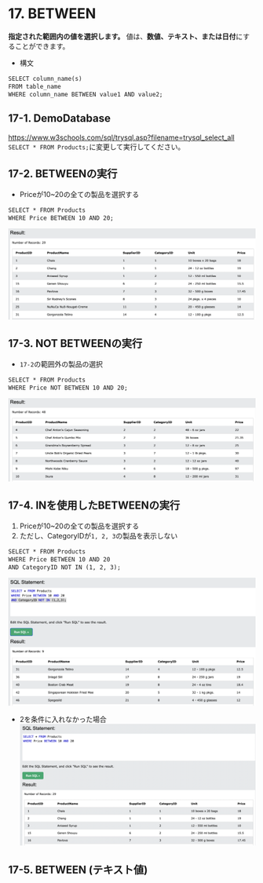 # 17. BETWEEN
**指定された範囲内の値を選択します。**
値は、**数値、テキスト、または日付**にすることができます。

- 構文
```sql: BETWEEN
SELECT column_name(s)
FROM table_name
WHERE column_name BETWEEN value1 AND value2;
```

## 17-1. DemoDatabase
https://www.w3schools.com/sql/trysql.asp?filename=trysql_select_all
`SELECT * FROM Products;`に変更して実行してください。

## 17-2. BETWEENの実行
- Priceが10~20の全ての製品を選択する

```sql: BETWEEN
SELECT * FROM Products
WHERE Price BETWEEN 10 AND 20;
```
![](2022-08-28-22-11-23.png)

## 17-3. NOT BETWEENの実行
- `17-2`の範囲外の製品の選択

```sql: NOT BETWEEN
SELECT * FROM Products
WHERE Price NOT BETWEEN 10 AND 20;
```
![](2022-08-28-22-13-10.png)

## 17-4. INを使用したBETWEENの実行
1. Priceが10~20の全ての製品を選択する
2. ただし、CategoryIDが`1, 2, 3`の製品を表示しない

```sql: BETWEEN & IN
SELECT * FROM Products
WHERE Price BETWEEN 10 AND 20
AND CategoryID NOT IN (1, 2, 3);
```
![](2022-08-28-22-16-57.png)

- 2を条件に入れなかった場合
![](2022-08-28-22-16-12.png)

## 17-5. BETWEEN (テキスト値)

